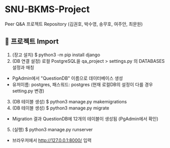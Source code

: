 # SNU-BKMS-Project
Peer Q&amp;A 프로젝트 Repository (김권호, 박수영, 송무호, 여주안, 최문원)

## 🚀 프로젝트 Import
1. (장고 설치) $ python3 -m pip install django
2. (DB 연결 설정) 로컬 PostgreSQL을 qa_project > settings.py 의 DATABASES 설정과 매칭
- PgAdmin에서 "QuestionDB" 이름으로 데이터베이스 생성
- 유저이름: postgres, 패스워드: postgres (현재 로컬DB의 설정이 다를 경우 setting.py 변경)
3. (DB 테이블 생성) $ python3 manage.py makemigrations 
4. (DB 테이블 생성) $ python3 manage.py migrate
- Migration 결과 QuestionDB에 12개의 테이블이 생성됨 (PgAdmin에서 확인)
5. (실행) $ python3 manage.py runserver
- 브라우저에서 http://127.0.0.1:8000/ 입력

